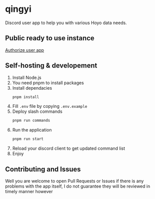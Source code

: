 # qingyi
Discord user app to help you with various Hoyo data needs.

## Public ready to use instance
[Authorize user app](https://tuki.link/qingyi)

## Self-hosting & developement
1. Install Node.js
2. You need pnpm to install packages
3. Install dependacies
   ```bash
   pnpm install
   ```
5. Fill `.env` file by copying `.env.example`
6. Deploy slash commands
   ```bash
   pnpm run commands
   ```
7. Run the application
   ```bash
   pnpm run start
   ```
8. Reload your discord client to get updated command list
9.  Enjoy

## Contributing and Issues
Well you are welcome to open Pull Requests or Issues if there is any problems with the app itself, I do not guarantee they will be reviewed in timely manner however

